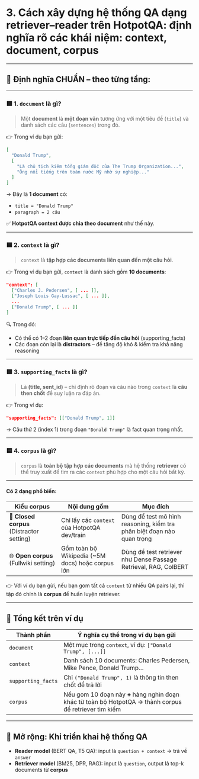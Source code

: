 
# 3. Cách xây dựng **hệ thống QA dạng retriever–reader** trên HotpotQA: **định nghĩa rõ các khái niệm: context, document, corpus**

---

## 🧠 Định nghĩa CHUẨN – theo từng tầng:

---

### 🟩 **1. `document` là gì?**

> Một **document** là **một đoạn văn** tương ứng với một tiêu đề (`title`) và danh sách các câu (`sentences`) trong đó.

👉 Trong ví dụ bạn gửi:

```json
[
  "Donald Trump",
  [
    "Là chủ tịch kiêm tổng giám đốc của The Trump Organization...",
    "Ông nổi tiếng trên toàn nước Mỹ nhờ sự nghiệp..."
  ]
]
```

→ Đây là **1 document** có:

* `title = "Donald Trump"`
* `paragraph = 2 câu`

✅ **HotpotQA context được chia theo document** như thế này.

---

### 🟦 **2. `context` là gì?**

> `context` là **tập hợp các documents liên quan đến một câu hỏi**.

👉 Trong ví dụ bạn gửi, `context` là danh sách gồm **10 documents**:

```json
"context": [
  ["Charles J. Pedersen", [ ... ]],
  ["Joseph Louis Gay-Lussac", [ ... ]],
  ...
  ["Donald Trump", [ ... ]]
]
```

🔍 Trong đó:

* Có thể có 1–2 đoạn **liên quan trực tiếp đến câu hỏi** (supporting\_facts)
* Các đoạn còn lại là **distractors** – để tăng độ khó & kiểm tra khả năng reasoning

---

### 🟥 **3. `supporting_facts` là gì?**

> Là **(title, sent\_id)** – chỉ định rõ đoạn và câu nào trong `context` là **câu then chốt** để suy luận ra đáp án.

👉 Trong ví dụ:

```json
"supporting_facts": [["Donald Trump", 1]]
```

→ Câu thứ 2 (index 1) trong đoạn `"Donald Trump"` là fact quan trọng nhất.

---

### 🟨 **4. `corpus` là gì?**

> `corpus` là **toàn bộ tập hợp các documents** mà hệ thống **retriever** có thể truy xuất để tìm ra các `context` phù hợp cho một câu hỏi bất kỳ.

---

#### Có 2 dạng phổ biến:

| Kiểu corpus                               | Nội dung gồm                                      | Mục đích                                                               |
| ----------------------------------------- | ------------------------------------------------- | ---------------------------------------------------------------------- |
| 🧪 **Closed corpus** (Distractor setting) | Chỉ lấy các `context` của HotpotQA dev/train      | Dùng để test mô hình reasoning, kiểm tra phân biệt đoạn nào quan trọng |
| 🌐 **Open corpus** (Fullwiki setting)     | Gồm toàn bộ Wikipedia (\~5M docs) hoặc corpus lớn | Dùng để test retriever như Dense Passage Retrieval, RAG, ColBERT       |

👉 Với ví dụ bạn gửi, nếu bạn gom tất cả `context` từ nhiều QA pairs lại, thì tập đó chính là **corpus** để huấn luyện retriever.

---

## 🎯 Tổng kết trên ví dụ

| Thành phần         | Ý nghĩa cụ thể trong ví dụ bạn gửi                                                                      |
| ------------------ | ------------------------------------------------------------------------------------------------------- |
| `document`         | Một mục trong `context`, ví dụ: `["Donald Trump", [...]]`                                               |
| `context`          | Danh sách 10 documents: Charles Pedersen, Mike Pence, Donald Trump…                                     |
| `supporting_facts` | Chỉ `("Donald Trump", 1)` là thông tin then chốt để trả lời                                             |
| `corpus`           | Nếu gom 10 đoạn này **+** hàng nghìn đoạn khác từ toàn bộ HotpotQA → thành corpus để retriever tìm kiếm |

---

## 🔧 Mở rộng: Khi triển khai hệ thống QA

* **Reader model** (BERT QA, T5 QA): input là `question + context` → trả về `answer`
* **Retriever model** (BM25, DPR, RAG): input là `question`, output là top-k documents từ **corpus**

